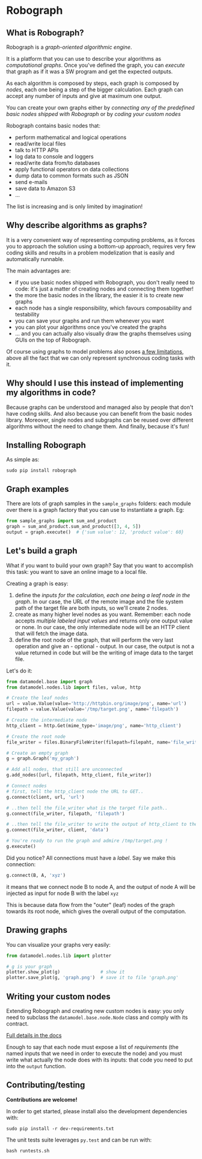 # Robograph

## What is Robograph?
Robograph is a *graph-oriented algorithmic engine*.

It is a platform that you can use to describe your algorithms as *computational graphs*.
Once you've defined the graph, you can *execute* that graph as if it was a SW
program and get the expected outputs.

As each algorithm is composed by steps, each graph is composed by *nodes*, each
one being a step of the bigger calculation. Each graph can accept any number of
inputs and give at maximum one output.

You can create your own graphs either by *connecting any of the predefined
basic nodes shipped with Robograph* or by *coding your custom nodes*

Robograph contains basic nodes that:

  - perform mathematical and logical operations
  - read/write local files
  - talk to HTTP APIs
  - log data to console and loggers
  - read/write data from/to databases
  - apply functional operators on data collections
  - dump data to common formats such as JSON
  - send e-mails
  - save data to Amazon S3
  - ...

The list is increasing and is only limited by imagination!


## Why describe algorithms as graphs?
It is a very convenient way of representing computing problems, as it forces
you to approach the solution using a bottom-up approach, requires
very few coding skills and results in a problem modelization that is easily
and automatically runnable.

The main advantages are:
  - if you use basic nodes shipped with Robograph, you don't really need to code: it's just
    a matter of creating nodes and connecting them together!
  - the more the basic nodes in the library, the easier it is to create new graphs
  - each node has a single responsibility, which favours composability and testability
  - you can save your graphs and run them whenever you want
  - you can plot your algorithms once you've created the graphs
  - ... and you can actually also visually draw the graphs themselves using GUIs
    on the top of Robograph.

Of course using graphs to model problems also poses [a few limitations](https://github.com/csparpa/robograph/blob/master/docs/graph-abstraction.md), above all
the fact that we can only represent synchronous coding tasks with it.


## Why should I use this instead of implementing my algorithms in code?
Because graphs can be understood and managed also by people that don't have
coding skills. And also because you can benefit from the basic nodes library.
Moreover, single nodes and subgraphs can be reused over different algorithms
without the need to change them. And finally, because it's fun!

## Installing Robograph

As simple as:

    sudo pip install robograph


## Graph examples
There are lots of graph samples in the `sample_graphs` folders: each module over
there is a graph factory that you can use to instantiate a graph. Eg:

```python
from sample_graphs import sum_and_product
graph = sum_and_product.sum_and_product([3, 4, 5])
output = graph.execute()  # {'sum value': 12, 'product value': 60}
```

## Let's build a graph
What if you want to build your own graph? Say that you want to accomplish this
task: you want to save an online image to a local file.

Creating a graph is easy:

  1. define the *inputs for the calculation, each one being a leaf node in the
     graph*. In our case, the URL of the remote image and the file system path of
     the target file are both inputs, so we'll create 2 nodes.
  2. create as many higher level nodes as you want. Remember: each node accepts
     *multiple labeled input values* and returns only one output value or none.
     In our case, the only intermediate node will be an HTTP client that will
     fetch the image data.
  3. define the root node of the graph, that will perform the very last operation
     and give an - optional - output. In our case, the output is not a value
     returned in code but will be the writing of image data to the target file.

Let's do it:

```python
from datamodel.base import graph
from datamodel.nodes.lib import files, value, http

# Create the leaf nodes
url = value.Value(value='http://httpbin.org/image/png', name='url')
filepath = value.Value(value='/tmp/target.png', name='filepath')

# Create the intermediate node
http_client = http.Get(mime_type='image/png', name='http_client')

# Create the root node
file_writer = files.BinaryFileWriter(filepath=filepaht, name='file_writer')

# Create an empty graph
g = graph.Graph('my_graph')

# Add all nodes, that still are unconnected
g.add_nodes([url, filepath, http_client, file_writer])

# Connect nodes
# first, tell the http_client node the URL to GET..
g.connect(client, url, 'url')

# ..then tell the file_writer what is the target file path..
g.connect(file_writer, filepath, 'filepath')

# ..then tell the file_writer to write the output of http_client to the target file
g.connect(file_writer, client, 'data')

# You're ready to run the graph and admire /tmp/target.png !
g.execute()
```

Did you notice? All connections must have a *label*.
Say we make this connection:

```python
g.connect(B, A, 'xyz')
```
it means that we connect node B to node A, and the output of node A will be
injected as input for node B with the label `xyz`

This is because data flow from the "outer" (leaf) nodes of the graph towards
its root node, which gives the overall output of the computation.


## Drawing graphs
You can visualize your graphs very easily:

```python
from datamodel.nodes.lib import plotter

# g is your graph
plotter.show_plot(g)               # show it
plotter.save_plot(g, 'graph.png')  # save it to file 'graph.png'
```

## Writing your custom nodes
Extending Robograph and creating new custom nodes is easy: you only need to
subclass the `datamodel.base.node.Node` class and comply with its contract.

[Full details in the docs](https://github.com/csparpa/robograph/blob/master/docs/creating-custom-nodes.md)

Enough to say that each node must expose a list of *requirements* (the named
inputs that we need in order to execute the node) and you must write what
actually the node does with its inputs: that code you need to put into the
`output` function.


## Contributing/testing

**Contributions are welcome!**

In order to get started, please install also the development dependencies with:

    sudo pip install -r dev-requirements.txt

The unit tests suite leverages `py.test` and can be run with:

    bash runtests.sh

